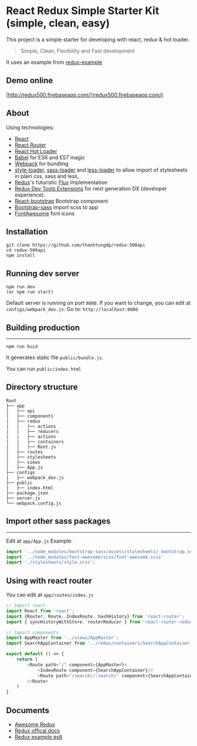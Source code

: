 
# React Redux Simple Starter Kit (simple, clean, easy)
This project is a simple starter for developing with react,  redux & hot loader.
> Simple, Clean, Flexibility and Fast development

It uses an example from [redux-example](https://github.com/yildizberkay/redux-example)

## Demo online
[http://redux500.firebaseapp.com/](redux500.firebaseapp.com/)

## About
Using technologies:
* [React](https://github.com/facebook/react)
* [React Router](https://github.com/rackt/react-router)
* [React Hot Loader](https://github.com/gaearon/react-hot-loader)
* [Babel](http://babeljs.io) for ES6 and ES7 magic
* [Webpack](http://webpack.github.io) for bundling
* [style-loader](https://github.com/webpack/style-loader), [sass-loader](https://github.com/jtangelder/sass-loader) and [less-loader](https://github.com/webpack/less-loader) to allow import of stylesheets in plain css, sass and less,
* [Redux](https://github.com/rackt/redux)'s futuristic [Flux](https://facebook.github.io/react/blog/2014/05/06/flux.html) implementation
* [Redux Dev Tools Extensions](https://github.com/zalmoxisus/redux-devtools-extension) for next generation DX (developer experience).
* [React-bootstrap](https://react-bootstrap.github.io/) Bootstrap component
* [Bootstrap-sass](https://github.com/twbs/bootstrap-sass) import scss to app
* [FontAwesome](fortawesome.github.io/Font-Awesome/icons/) font icons

## Installation
``` code
git clone https://github.com/thanhtungdp/redux-500api
cd redux-500api
npm install
```

## Running dev server
``` code
npm run dev 
(or npm run start)
```
Default server is running on port `8080`. If you want to change, you can edit at `configs/webpack_dev.js`. 
Go to: `http://localhost:8080`

## Building production
---
``` code
npm run buid
```
It generates static file `public/bundle.js`.

You can run `public/index.html`

## Directory structure
```
Root
├── app
│   ├── api
│   ├── components
|	├── redux
|	|	├── actions
|	|	├── reducers
|	|	├── actions
|	|	├── containers
|	|	├── Root.js
│   ├── routes
│   ├── stylesheets
│   ├── views
│   ├── App.js
├── configs
|	├── webpack_dev.js
├── public
|	├── index.html
├── package.json
├── server.js
└── webpack.config.js
```

## Import other sass packages
---
Edit at `app/App.js`
Example:
``` javascript
import '../node_modules/bootstrap-sass/assets/stylesheets/_bootstrap.scss';
import '../node_modules/font-awesome/scss/font-awesome.scss'
import './stylesheets/style.scss';
```
## Using with react router
You can edit at `app/routes/index.js`
``` javascript
// Import react
import React from 'react';
import {Router, Route, IndexRoute, hashHistory} from 'react-router';
import { syncHistoryWithStore, routerReducer } from 'react-router-redux';

// Import components
import AppMaster from '../views/AppMaster';
import SearchAppContainer from '../redux/containers/SearchAppContainer';

export default () => {
    return (
        <Route path="/" component={AppMaster}>
            <IndexRoute component={SearchAppContainer}/>
            <Route path="/search(/:search)" component={SearchAppContainer}></Route>
        </Route>
    )
}
```
## Documents
* [Awesome Redux](https://github.com/xgrommx/awesome-redux)
* [Redux offical docs](http://redux.js.org/)
* [Redux example es6](https://github.com/yildizberkay/redux-example) 
